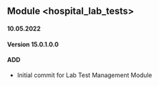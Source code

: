 ## Module <hospital_lab_tests>

#### 10.05.2022
#### Version 15.0.1.0.0
#### ADD
- Initial commit for Lab Test Management Module
